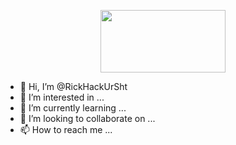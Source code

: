 <p align="center"> <img src="hhttps://blog.lingoda.com/wp-content/uploads/2020/10/How-To-Say-Hello-in-10-Languages.jpg" height="100" ; width="200"> </p>


- 👋 Hi, I’m @RickHackUrSht
- 👀 I’m interested in ...
- 🌱 I’m currently learning ...
- 💞️ I’m looking to collaborate on ...
- 📫 How to reach me ...

<!---
RickHackUrSht/RickHackUrSht is a ✨ special ✨ repository because its `README.md` (this file) appears on your GitHub profile.
You can click the Preview link to take a look at your changes.
--->
